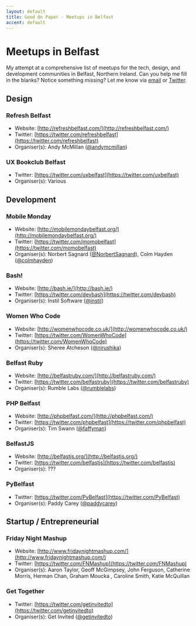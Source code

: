 ```yaml
---
layout: default
title: Good On Paper · Meetups in Belfast
accent: default
---
```


# Meetups in Belfast

My attempt at a comprehensive list of meetups for the tech, design, and development communities in Belfast, Northern Ireland. Can you help me fill in the blanks? Notice something missing? Let me know via [email](mailto:andy@goodonpaper.com) or [Twitter](https://twitter.com/andymcmillan).

## Design

### Refresh Belfast
* Website: [http://refreshbelfast.com/](http://refreshbelfast.com/)
* Twitter: [https://twitter.com/refreshbelfast](https://twitter.com/refreshbelfast)
* Organiser(s): Andy McMillan ([@andymcmillan](https://twitter.com/andymcmillan))
 
### UX Bookclub Belfast
* Twitter: [https://twitter.com/uxbelfast](https://twitter.com/uxbelfast)
* Organiser(s): Various

## Development

### Mobile Monday
* Website: [http://mobilemondaybelfast.org/](http://mobilemondaybelfast.org/)
* Twitter: [https://twitter.com/momobelfast](https://twitter.com/momobelfast)
* Organiser(s): Norbert Sagnard ([@NorbertSagnard](https://twitter.com/NorbertSagnard)), Colm Hayden ([@colmhayden](https://twitter.com/colmhayden))

### Bash!
* Website: [http://bash.ie/](http://bash.ie/)
* Twitter: [https://twitter.com/devbash](https://twitter.com/devbash)
* Organiser(s): Instil Software ([@instil](https://twitter.com/instil))

### Women Who Code
* Website: [http://womenwhocode.co.uk/](http://womenwhocode.co.uk/)
* Twitter: [https://twitter.com/WomenWhoCode](https://twitter.com/WomenWhoCode)
* Organiser(s): Sheree Atcheson ([@nirushika](https://twitter.com/nirushika))

### Belfast Ruby
* Website: [http://belfastruby.com/](http://belfastruby.com/)
* Twitter: [https://twitter.com/belfastruby](https://twitter.com/belfastruby)
* Organiser(s): Rumble Labs ([@rumblelabs](https://twitter.com/rumblelabs))

### PHP Belfast
* Website: [http://phpbelfast.com/](http://phpbelfast.com/)
* Twitter: [https://twitter.com/phpbelfast](https://twitter.com/phpbelfast)
* Organiser(s): Tim Swann ([@faffyman](https://twitter.com/faffyman))

### BelfastJS
* Website: [http://belfastjs.org/](http://belfastjs.org/)
* Twitter: [https://twitter.com/belfastjs](https://twitter.com/belfastjs)
* Organiser(s): ???
 
### PyBelfast
* Twitter: [https://twitter.com/PyBelfast](https://twitter.com/PyBelfast)
* Organiser(s): Paddy Carey ([@paddycarey](https://twitter.com/paddycarey))

## Startup / Entrepreneurial

### Friday Night Mashup
* Website: [http://www.fridaynightmashup.com/](http://www.fridaynightmashup.com/)
* Twitter: [https://twitter.com/FNMashup](https://twitter.com/FNMashup)
* Organiser(s): Aaron Taylor, Geoff McGimpsey, John Ferguson, Catherine Morris, Herman Chan, Graham Moucka , Caroline Smith, Katie McQuillan

### Get Together
* Twitter: [https://twitter.com/getinvitedto](https://twitter.com/getinvitedto)
* Organiser(s): Get Invited ([@getinvitedto](https://twitter.com/getinvitedto))
